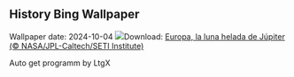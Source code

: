 ## History Bing Wallpaper
Wallpaper date: 2024-10-04
![](https://www.bing.com/th?id=OHR.EuropaMoon_ES-ES3412713189_UHD.jpg&w=1000)Download: [Europa, la luna helada de Júpiter (© NASA/JPL-Caltech/SETI Institute)](https://www.bing.com/th?id=OHR.EuropaMoon_ES-ES3412713189_UHD.jpg)

Auto get programm by LtgX
